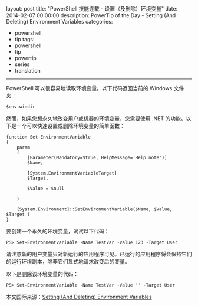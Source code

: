 ﻿layout: post
title: "PowerShell 技能连载 - 设置（及删除）环境变量"
date: 2014-02-07 00:00:00
description: PowerTip of the Day - Setting (And Deleting) Environment Variables
categories:
- powershell
- tip
tags:
- powershell
- tip
- powertip
- series
- translation
---
PowerShell 可以很容易地读取环境变量。以下代码返回当前的 Windows 文件夹：

	$env:windir

然而，如果您想永久地改变用户或机器的环境变量，您需要使用 .NET 的功能。以下是一个可以快速设置或删除环境变量的简单函数：

	function Set-EnvironmentVariable
	{
	    param
	    (
	        [Parameter(Mandatory=$true, HelpMessage='Help note')]
	        $Name,
	
	        [System.EnvironmentVariableTarget]
	        $Target,
	
	        $Value = $null
	
	    )
	
	    [System.Environment]::SetEnvironmentVariable($Name, $Value, $Target )
	}


要创建一个永久的环境变量，试试以下代码：

	PS> Set-EnvironmentVariable -Name TestVar -Value 123 -Target User

请注意新的用户变量只对新运行的应用程序可见。已运行的应用程序将会保持它们的运行环境副本，除非它们显式地请求改变后的变量。

以下是删除该环境变量的代码：

	PS> Set-EnvironmentVariable -Name TestVar -Value '' -Target User

<!--more-->
本文国际来源：[Setting (And Deleting) Environment Variables](http://community.idera.com/powershell/powertips/b/tips/posts/setting-and-deleting-environment-variables)
